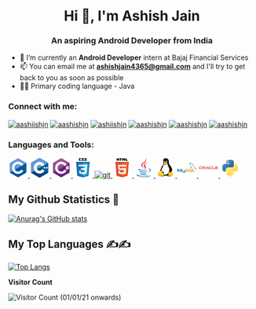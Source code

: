 <h1 align="center">Hi 👋, I'm Ashish Jain</h1>
<h3 align="center">An aspiring Android Developer from India</h3>


- 🌱 I’m currently an **Android Developer** intern at Bajaj Financial Services
- 📫 You can email me at **ashishjain4365@gmail.com** and I'll try to get back to you as soon as possible
- 🤷‍♂️ Primary coding language - Java


<h3 align="left">Connect with me:</h3>
<p align="left">
<a href="https://twitter.com/aashiishjn" target="blank"><img align="center" src="https://raw.githubusercontent.com/rahuldkjain/github-profile-readme-generator/master/src/images/icons/Social/twitter.svg" alt="aashiishjn" height="30" width="40" /></a>
<a href="https://linkedin.com/in/aashishjn" target="blank"><img align="center" src="https://raw.githubusercontent.com/rahuldkjain/github-profile-readme-generator/master/src/images/icons/Social/linked-in-alt.svg" alt="aashishjn" height="30" width="40" /></a>
<a href="https://fb.com/ashiishjn" target="blank"><img align="center" src="https://raw.githubusercontent.com/rahuldkjain/github-profile-readme-generator/master/src/images/icons/Social/facebook.svg" alt="ashiishjn" height="30" width="40" /></a>
<a href="https://instagram.com/aashishjn" target="blank"><img align="center" src="https://raw.githubusercontent.com/rahuldkjain/github-profile-readme-generator/master/src/images/icons/Social/instagram.svg" alt="aashishjn" height="30" width="40" /></a>
<a href="https://www.hackerrank.com/aashishjn" target="blank"><img align="center" src="https://raw.githubusercontent.com/rahuldkjain/github-profile-readme-generator/master/src/images/icons/Social/hackerrank.svg" alt="aashishjn" height="30" width="40" /></a>
<a href="https://www.leetcode.com/aashishjn" target="blank"><img align="center" src="https://raw.githubusercontent.com/rahuldkjain/github-profile-readme-generator/master/src/images/icons/Social/leet-code.svg" alt="aashishjn" height="30" width="40" /></a>
</p>

<h3 align="left">Languages and Tools:</h3>
<p align="left"> <a href="https://www.cprogramming.com/" target="_blank" rel="noreferrer"> <img src="https://raw.githubusercontent.com/devicons/devicon/master/icons/c/c-original.svg" alt="c" width="40" height="40"/> </a> <a href="https://www.w3schools.com/cpp/" target="_blank" rel="noreferrer"> <img src="https://raw.githubusercontent.com/devicons/devicon/master/icons/cplusplus/cplusplus-original.svg" alt="cplusplus" width="40" height="40"/> </a> <a href="https://www.w3schools.com/cs/" target="_blank" rel="noreferrer"> <img src="https://raw.githubusercontent.com/devicons/devicon/master/icons/csharp/csharp-original.svg" alt="csharp" width="40" height="40"/> </a> <a href="https://www.w3schools.com/css/" target="_blank" rel="noreferrer"> <img src="https://raw.githubusercontent.com/devicons/devicon/master/icons/css3/css3-original-wordmark.svg" alt="css3" width="40" height="40"/> </a> <a href="https://git-scm.com/" target="_blank" rel="noreferrer"> <img src="https://www.vectorlogo.zone/logos/git-scm/git-scm-icon.svg" alt="git" width="40" height="40"/> </a> <a href="https://www.w3.org/html/" target="_blank" rel="noreferrer"> <img src="https://raw.githubusercontent.com/devicons/devicon/master/icons/html5/html5-original-wordmark.svg" alt="html5" width="40" height="40"/> </a> <a href="https://www.java.com" target="_blank" rel="noreferrer"> <img src="https://raw.githubusercontent.com/devicons/devicon/master/icons/java/java-original.svg" alt="java" width="40" height="40"/> </a> <a href="https://www.linux.org/" target="_blank" rel="noreferrer"> <img src="https://raw.githubusercontent.com/devicons/devicon/master/icons/linux/linux-original.svg" alt="linux" width="40" height="40"/> </a> <a href="https://www.mysql.com/" target="_blank" rel="noreferrer"> <img src="https://raw.githubusercontent.com/devicons/devicon/master/icons/mysql/mysql-original-wordmark.svg" alt="mysql" width="40" height="40"/> </a> <a href="https://www.oracle.com/" target="_blank" rel="noreferrer"> <img src="https://raw.githubusercontent.com/devicons/devicon/master/icons/oracle/oracle-original.svg" alt="oracle" width="40" height="40"/> </a> <a href="https://www.python.org" target="_blank" rel="noreferrer"> <img src="https://raw.githubusercontent.com/devicons/devicon/master/icons/python/python-original.svg" alt="python" width="40" height="40"/> </a> </p>

## My Github Statistics 🧐
[![Anurag's GitHub stats](https://github-readme-stats.vercel.app/api?username=ashiishjn&show_icons=true&theme=highcontrast&count_private=true&include_all_commits=true)](https://github.com/anuraghazra/github-readme-stats)

## My Top Languages ✍✍
[![Top Langs](https://github-readme-stats.vercel.app/api/top-langs/?username=ashiishjn&theme=chartreuse-dark&langs_count=10)](https://github.com/anuraghazra/github-readme-stats)

**Visitor Count**

![Visitor Count (01/01/21 onwards)](https://profile-counter.glitch.me/{ashiishjn}/count.svg)
